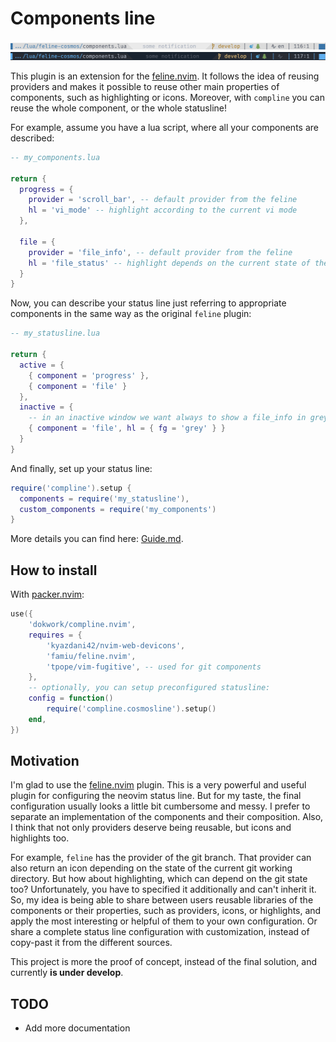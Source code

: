 # Components line 

![light_example](light_example.png)
![dark_example](dark_example.png)

This plugin is an extension for the [feline.nvim](https://github.com/feline-nvim/feline.nvim). 
It follows the idea of reusing providers and makes it possible to reuse other main properties 
of components, such as highlighting or icons. Moreover, with `compline` you can reuse 
the whole component, or the whole statusline!

For example, assume you have a lua script, where all your components are described:

```lua
-- my_components.lua

return {
  progress = {
    provider = 'scroll_bar', -- default provider from the feline
    hl = 'vi_mode' -- highlight according to the current vi mode
  },

  file = {
    provider = 'file_info', -- default provider from the feline
    hl = 'file_status' -- highlight depends on the current state of the file (readonly, modified or nothing)
  }
}
```

Now, you can describe your status line just referring to appropriate components in the same way 
as the original `feline` plugin:

```lua
-- my_statusline.lua

return {
  active = {
    { component = 'progress' },
    { component = 'file' }
  },
  inactive = {
    -- in an inactive window we want always to show a file_info in grey
    { component = 'file', hl = { fg = 'grey' } }
  }
}
```

And finally, set up your status line:

```lua
require('compline').setup {
  components = require('my_statusline'),
  custom_components = require('my_components')
}
```

More details you can find here: [Guide.md](Guide.md).

## How to install

With [packer.nvim](https://github.com/wbthomason/packer.nvim/):

```lua
use({
    'dokwork/compline.nvim',
    requires = {
        'kyazdani42/nvim-web-devicons',
        'famiu/feline.nvim',
        'tpope/vim-fugitive', -- used for git components
    },
    -- optionally, you can setup preconfigured statusline:
    config = function()
        require('compline.cosmosline').setup()
    end,
})
```

## Motivation

I'm glad to use the [feline.nvim](https://github.com/feline-nvim/feline.nvim) plugin. This is a very
powerful and useful plugin for configuring the neovim status line. But for my taste, the final
configuration usually looks a little bit cumbersome and messy. I prefer to separate an
implementation of the components and their composition. Also, I think that not only providers deserve
being reusable, but icons and highlights too. 

For example, `feline` has the provider of the git branch. That provider can also return an icon
depending on the state of the current git working directory. But how about highlighting, which can
depend on the git state too? Unfortunately, you have to specified it additionally and can't inherit
it. So, my idea is being able to share between users reusable libraries of the components or their
properties, such as providers, icons, or highlights, and apply the most interesting or helpful of
them to your own configuration. Or share a complete status line configuration with customization,
instead of copy-past it from the different sources.

This project is more the proof of concept, instead of the final solution, and currently **is under
develop**.


## TODO

 - Add more documentation

